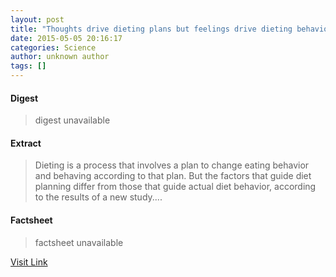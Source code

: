 ```yaml
---
layout: post
title: "Thoughts drive dieting plans but feelings drive dieting behavior, study finds"
date: 2015-05-05 20:16:17
categories: Science
author: unknown author
tags: []
---
```



#### Digest
>digest unavailable

#### Extract
>Dieting is a process that involves a plan to change eating behavior and behaving according to that plan. But the factors that guide diet planning differ from those that guide actual diet behavior, according to the results of a new study....

#### Factsheet
>factsheet unavailable

[Visit Link](http://feeds.sciencedaily.com/~r/sciencedaily/~3/ae7qbfxwzYs/150505161617.htm)


